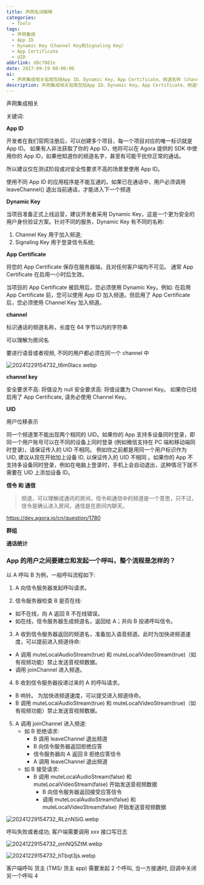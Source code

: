 ```yaml
---
title: 声网名词解释
categories:
  - Tools
tags:
  - 声网集成
  - App ID
  - Dynamic Key（Channel Key和Signaling Key）
  - App Certificate
  - UID
abbrlink: d8c7081e
date: 2017-09-19 00:00:00
ai:
  - 声网集成相关指南包括App ID、Dynamic Key、App Certificate、频道名称（channel）、Channel Key和UID。使用这些组件可以确保安全的多用户通话。文章还详细描述了信令和通信的过程，以及如何在不同的设备上登录并保持唯一性。通过遵循最佳实践，开发人员可以有效地管理呼叫请求，处理在线检查、应答逻辑和错误场景，并及时记录关键事件以实现更稳定的应用性能。
description: 声网集成相关指南包括App ID、Dynamic Key、App Certificate、频道名称（channel）、Channel Key和UID。使用这些组件可以确保安全的多用户通话。文章还详细描述了信令和通信的过程，以及如何在不同的设备上登录并保持唯一性。通过遵循最佳实践，开发人员可以有效地管理呼叫请求，处理在线检查、应答逻辑和错误场景，并及时记录关键事件以实现更稳定的应用性能。
---
```


声网集成相关

<!-- more -->

关键词:

**App ID**

开发者在我们官网注册后，可以创建多个项目，每一个项目对应的唯一标识就是 App ID。 如果有人非法获取了你的 App ID，他将可以在 Agora 提供的 SDK 中使用你的
App ID，如果他知道你的频道名字，甚至有可能干扰你正常的通话。

所以建议仅在测试阶段或对安全性要求不高的场景里使用 App ID。

使用不同 App ID 的应用程序是不能互通的。如果已在通话中，用户必须调用 leaveChannel() 退出当前通话，才能进入下一个频道

**Dynamic Key**

当项目准备正式上线运营，建议开发者采用 Dynamic Key，这是一个更为安全的用户身份验证方案。针对不同的服务，Dynamic Key 有不同的名称:

1. Channel Key 用于加入频道;
2. Signaling Key 用于登录信令系统;

**App Certificate**

将您的 App Certificate 保存在服务器端，且对任何客户端均不可见。
通常 App Certificate 在启用一小时后生效。

当项目的 App Certificate 被启用后，您必须使用 Dynamic Key。例如: 在启用 App Certificate 前，您可以使用 App ID 加入频道。但启用了 App Certificate
后，您必须使用 Channel Key 加入频道。

**channel**

标识通话的频道名称，长度在 64 字节以内的字符串

可以理解为房间名

要进行语音或者视频, 不同的用户都必须在同一个 channel 中

![20241229154732_t6m0Iacx.webp](https://blog-1258270892.cos.ap-chengdu.myqcloud.com/source/image/20241229154732_t6m0Iacx.webp)

**channel key**

安全要求不高: 将值设为 null
安全要求高: 将值设置为 Channel Key。 如果你已经启用了 App Certificate, 请务必使用 Channel Key。

**UID**

用户位移表示

同一个频道里不能出现两个相同的 UID。如果你的 App 支持多设备同时登录，即同一个用户账号可以在不同的设备上同时登录 (例如微信支持在 PC
端和移动端同时登录)，请保证传入的 UID 不相同。 例如你之前都是用同一个用户标识作为 UID, 建议从现在开始加上设备 ID, 以保证传入的 UID 不相同
。如果你的 App 不支持多设备同时登录，例如在电脑上登录时，手机上会自动退出，这种情况下就不需要在 UID 上添加设备 ID。

**信令 和 通信**

> 频道，可以理解成通讯的房间，信令和通信中的频道是一个意思，只不过，信令是确认进入房间，通信是在房间内聊天。

https://dev.agora.io/cn/question/1780

**群组**

**通话统计**

### App 的用户之间要建立和发起一个呼叫，整个流程是怎样的？

以 A 呼叫 B 为例，一般呼叫流程如下:

1. A 向信令服务器发起呼叫请求。

2. 信令服务器检查 B 是否在线:

- 如不在线，向 A 返回 B 不在线错误。
- 如在线，信令服务器生成频道名，返回给 A；并向 B 投递呼叫信令。

3. A 收到信令服务器返回的频道名，准备加入语音频道。此时为加快进频道速度，可以提前进入频道待命:

- A 调用 muteLocalAudioStream(true) 和 muteLocalVideoStream(true)（如有视频功能）禁止发送音视频数据。
- 调用 joinChannel 进入频道。

4. B 收到信令服务器投递过来的 A 的呼叫请求。

- B 响铃。 为加快进频道速度，可以提交进入频道待命。
- B 调用 muteLocalAudioStream(true) 和 muteLocalVideoStream(true)（如有视频功能）禁止发送音视频数据。

5. A 调用 joinChannel 进入频道:
   - 如 B 拒绝请求:
     - B 调用 leaveChannel 退出频道
     - B 向信令服务器返回拒绝应答
     - 信令服务器向 A 返回 B 拒绝应答信令
     - A 调用 leaveChannel 退出频道
   - 如 B 接受请求:
     - B 调用 muteLocalAudioStream(false) 和 muteLocalVideoStream(false) 开始发送音视频数据
       - B 向信令服务器返回接受应答信令
       - 调用 muteLocalAudioStream(false) 和 muteLocalVideoStream(false) 开始发送音视频数据

![20241229154732_RLznNSiG.webp](https://blog-1258270892.cos.ap-chengdu.myqcloud.com/source/image/20241229154732_RLznNSiG.webp)

呼叫失败或者成功, 客户端需要调用 xxx 接口写日志

![20241229154732_omNQ5ZtM.webp](https://blog-1258270892.cos.ap-chengdu.myqcloud.com/source/image/20241229154732_omNQ5ZtM.webp)

![20241229154732_hTbqt3js.webp](https://blog-1258270892.cos.ap-chengdu.myqcloud.com/source/image/20241229154732_hTbqt3js.webp)

客户端呼叫 货主 (TMS/ 货主 app) 需要发起 2 个呼叫, 当一方接通时, 回调中关闭另一个呼叫 4
